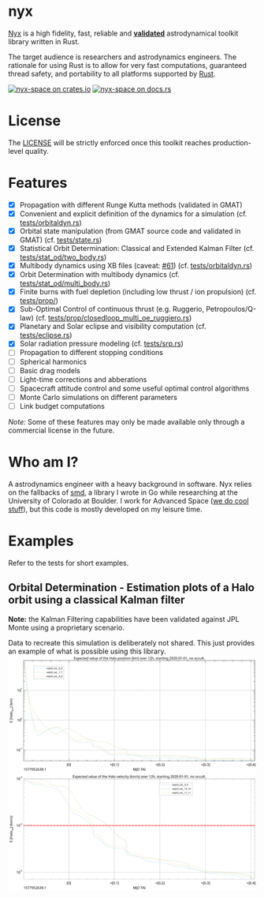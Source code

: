 # nyx
[Nyx](https://en.wikipedia.org/wiki/Nyx) is a high fidelity, fast, reliable and **[validated](./VALIDATION.md)** astrodynamical toolkit library written in Rust.

The target audience is researchers and astrodynamics engineers. The rationale for using Rust is to allow for very fast computations, guaranteed thread safety,
and portability to all platforms supported by [Rust](https://forge.rust-lang.org/platform-support.html).

[![nyx-space on crates.io][cratesio-image]][cratesio]
[![nyx-space on docs.rs][docsrs-image]][docsrs]

[cratesio-image]: https://img.shields.io/crates/v/nyx-space.svg
[cratesio]: https://crates.io/crates/nyx-space
[docsrs-image]: https://docs.rs/nyx-space/badge.svg
[docsrs]: https://docs.rs/nyx-space/

# License
The [LICENSE](./LICENSE) will be strictly enforced once this toolkit reaches production-level quality.

# Features
- [x] Propagation with different Runge Kutta methods (validated in GMAT)
- [x] Convenient and explicit definition of the dynamics for a simulation (cf. [tests/orbitaldyn.rs](tests/orbitaldyn.rs))
- [x] Orbital state manipulation (from GMAT source code and validated in GMAT) (cf. [tests/state.rs](tests/state.rs))
- [x] Statistical Orbit Determination: Classical and Extended Kalman Filter (cf. [tests/stat_od/two_body.rs](tests/stat_od/two_body.rs))
- [x] Multibody dynamics using XB files (caveat: [#61](https://gitlab.com/chrisrabotin/nyx/issues/61)) (cf. [tests/orbitaldyn.rs](tests/orbitaldyn.rs))
- [x] Orbit Determination with multibody dynamics (cf. [tests/stat_od/multi_body.rs](tests/stat_od/multi_body.rs))
- [x] Finite burns with fuel depletion (including low thrust / ion propulsion) (cf. [tests/prop/](tests/prop/))
- [x] Sub-Optimal Control of continuous thrust (e.g. Ruggerio, Petropoulos/Q-law) (cf. [tests/prop/closedloop_multi_oe_ruggiero.rs](tests/prop/closedloop_multi_oe_ruggiero.rs))
- [x] Planetary and Solar eclipse and visibility computation (cf. [tests/eclipse.rs](tests/eclipse.rs))
- [x] Solar radiation pressure modeling (cf. [tests/srp.rs](tests/srp.rs))
- [ ] Propagation to different stopping conditions
- [ ] Spherical harmonics
- [ ] Basic drag models
- [ ] Light-time corrections and abberations
- [ ] Spacecraft attitude control and some useful optimal control algorithms
- [ ] Monte Carlo simulations on different parameters
- [ ] Link budget computations

_Note:_ Some of these features may only be made available only through a commercial license in the future.

# Who am I?
A astrodynamics engineer with a heavy background in software. Nyx relies on the fallbacks of
[smd](https://github.com/ChristopherRabotin/smd), a library I wrote in Go while researching at the University
of Colorado at Boulder. I work for Advanced Space ([we do cool stuff](http://advanced-space.com/)), but this code is mostly developed on my leisure time.

# Examples
Refer to the tests for short examples.

## Orbital Determination - Estimation plots of a Halo orbit using a classical Kalman filter
**Note:** the Kalman Filtering capabilities have been validated against JPL Monte using a proprietary scenario.

Data to recreate this simulation is deliberately not shared. This just provides an example of what is possible using this library.
![Halo position covar](./data/halo_ckf_pos.png "E[Halo position]")
![Halo velocity covar](./data/halo_ckf_vel.png "E[Halo velocity]")